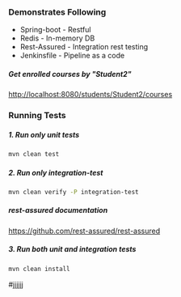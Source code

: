 ### Demonstrates Following
* Spring-boot - Restful
* Redis - In-memory DB
* Rest-Assured - Integration rest testing
* Jenkinsfile - Pipeline as a code

##### Get enrolled courses by "Student2" 
<http://localhost:8080/students/Student2/courses>

### Running Tests

##### 1. Run only unit tests
```sh
mvn clean test
```

##### 2. Run only integration-test
```sh
mvn clean verify -P integration-test
```

##### rest-assured documentation
<https://github.com/rest-assured/rest-assured>

##### 3. Run both unit and integration tests
```sh
mvn clean install
```   

#jjjjjj
